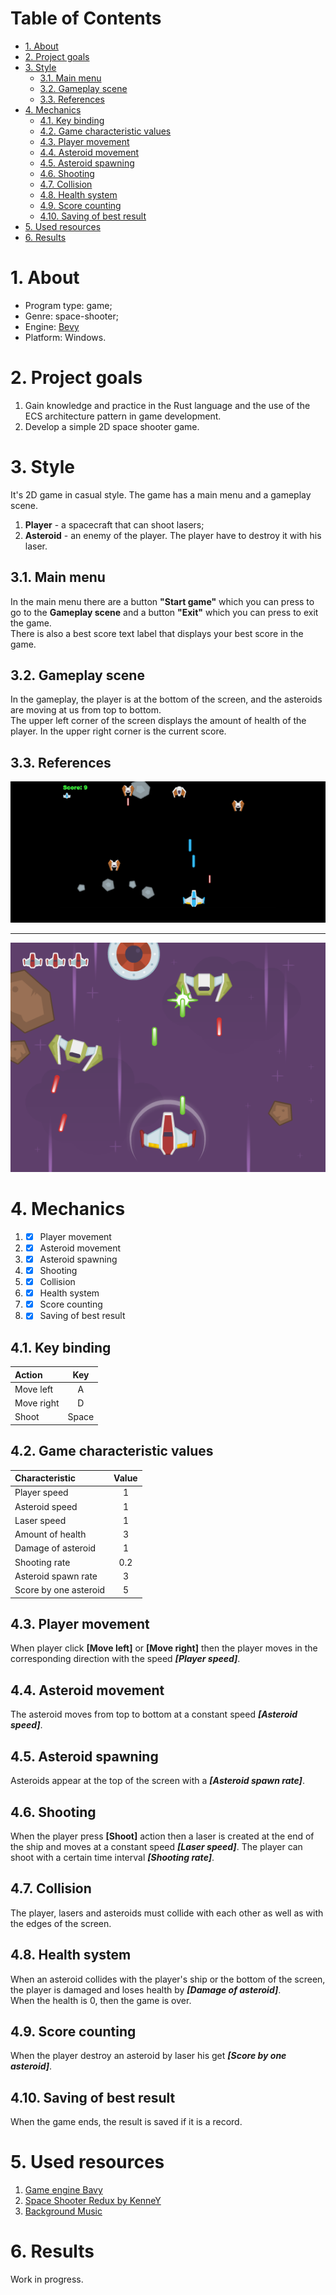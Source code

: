 <h1>Table of Contents</h1>

- [1. About](#1-about)
- [2. Project goals](#2-project-goals)
- [3. Style](#3-style)
  - [3.1. Main menu](#31-main-menu)
  - [3.2. Gameplay scene](#32-gameplay-scene)
  - [3.3. References](#33-references)
- [4. Mechanics](#4-mechanics)
  - [4.1. Key binding](#41-key-binding)
  - [4.2. Game characteristic values](#42-game-characteristic-values)
  - [4.3. Player movement](#43-player-movement)
  - [4.4. Asteroid movement](#44-asteroid-movement)
  - [4.5. Asteroid spawning](#45-asteroid-spawning)
  - [4.6. Shooting](#46-shooting)
  - [4.7. Collision](#47-collision)
  - [4.8. Health system](#48-health-system)
  - [4.9. Score counting](#49-score-counting)
  - [4.10. Saving of best result](#410-saving-of-best-result)
- [5. Used resources](#5-used-resources)
- [6. Results](#6-results)

# 1. About
- Program type: game;
- Genre: space-shooter;
- Engine: [Bevy](https://bevy.org/)
- Platform: Windows.

# 2. Project goals
1. Gain knowledge and practice in the Rust language and the use of the ECS architecture pattern in game development.
2. Develop a simple 2D space shooter game.

# 3. Style
It's 2D game in casual style. The game has a main menu and a gameplay scene.
1. **Player** - a spacecraft that can shoot lasers;
2. **Asteroid** - an enemy of the player. The player have to destroy it with his laser.

## 3.1. Main menu
In the main menu there are a button **"Start game"** which you can press to go to the **Gameplay scene** and a button **"Exit"** which you can press to exit the game.<br>
There is also a best score text label that displays your best score in the game.

## 3.2. Gameplay scene
In the gameplay, the player is at the bottom of the screen, and the asteroids are moving at us from top to bottom.<br>
The upper left corner of the screen displays the amount of health of the player. In the upper right corner is the current score.

## 3.3. References

![](images/example1.png)

---

![](images/example2.png)

# 4. Mechanics
1. - [x] Player movement
2. - [x] Asteroid movement
3. - [x] Asteroid spawning
4. - [x] Shooting
5. - [x] Collision
6. - [x] Health system
7. - [x] Score counting
8. - [x] Saving of best result

## 4.1. Key binding
| Action     |  Key  |
| :--------- | :---: |
| Move left  |   A   |
| Move right |   D   |
| Shoot      | Space |

## 4.2. Game characteristic values
| Characteristic        | Value |
| :-------------------- | :---: |
| Player speed          |   1   |
| Asteroid speed        |   1   |
| Laser speed           |   1   |
| Amount of health      |   3   |
| Damage of asteroid    |   1   |
| Shooting rate         |  0.2  |
| Asteroid spawn rate   |   3   |
| Score by one asteroid |   5   |

## 4.3. Player movement
When player click **[Move left]** or **[Move right]** then the player moves in the corresponding direction with the speed ***[Player speed]***.

## 4.4. Asteroid movement
The asteroid moves from top to bottom at a constant speed ***[Asteroid speed]***.

## 4.5. Asteroid spawning
Asteroids appear at the top of the screen with a ***[Asteroid spawn rate]***.

## 4.6. Shooting
When the player press **[Shoot]** action then a laser is created at the end of the ship and moves at a constant speed ***[Laser speed]***. The player can shoot with a certain time interval ***[Shooting rate]***.

## 4.7. Collision
The player, lasers and asteroids must collide with each other as well as with the edges of the screen.

## 4.8. Health system
When an asteroid collides with the player's ship or the bottom of the screen, the player is damaged and loses health by ***[Damage of asteroid]***.<br>
When the health is 0, then the game is over.

## 4.9. Score counting
When the player destroy an asteroid by laser his get ***[Score by one asteroid]***.

## 4.10. Saving of best result
When the game ends, the result is saved if it is a record.

# 5. Used resources
1. [Game engine Bavy](https://bevy.org/)
2. [Space Shooter Redux by KenneY](https://kenney.nl/assets/space-shooter-redux)
3. [Background Music](https://freesound.org/people/Romariogrande/sounds/639495/)

# 6. Results
Work in progress.
